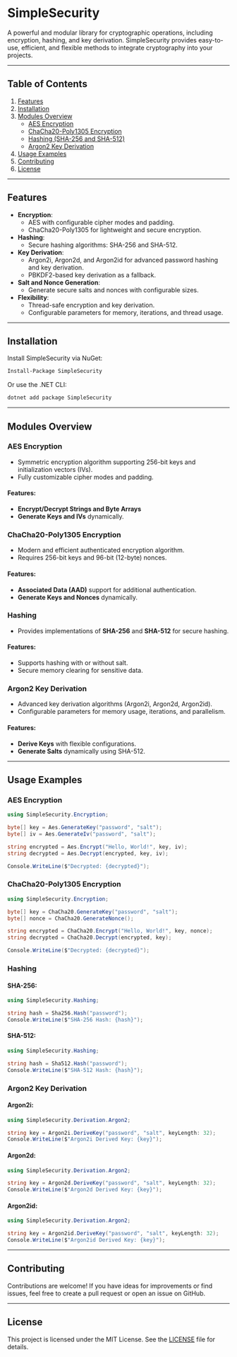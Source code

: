 # SimpleSecurity

A powerful and modular library for cryptographic operations, including encryption, hashing, and key derivation. SimpleSecurity provides easy-to-use, efficient, and flexible methods to integrate cryptography into your projects.

---

## **Table of Contents**
1. [Features](#features)
2. [Installation](#installation)
3. [Modules Overview](#modules-overview)
   - [AES Encryption](#aes-encryption)
   - [ChaCha20-Poly1305 Encryption](#chacha20-poly1305-encryption)
   - [Hashing (SHA-256 and SHA-512)](#hashing)
   - [Argon2 Key Derivation](#argon2-key-derivation)
4. [Usage Examples](#usage-examples)
5. [Contributing](#contributing)
6. [License](#license)

---

## **Features**

- **Encryption**:
  - AES with configurable cipher modes and padding.
  - ChaCha20-Poly1305 for lightweight and secure encryption.
- **Hashing**:
  - Secure hashing algorithms: SHA-256 and SHA-512.
- **Key Derivation**:
  - Argon2i, Argon2d, and Argon2id for advanced password hashing and key derivation.
  - PBKDF2-based key derivation as a fallback.
- **Salt and Nonce Generation**:
  - Generate secure salts and nonces with configurable sizes.
- **Flexibility**:
  - Thread-safe encryption and key derivation.
  - Configurable parameters for memory, iterations, and thread usage.

---

## **Installation**

Install SimpleSecurity via NuGet:
```bash
Install-Package SimpleSecurity
```

Or use the .NET CLI:
```bash
dotnet add package SimpleSecurity
```

---

## **Modules Overview**

### **AES Encryption**
- Symmetric encryption algorithm supporting 256-bit keys and initialization vectors (IVs).
- Fully customizable cipher modes and padding.

#### Features:
- **Encrypt/Decrypt Strings and Byte Arrays**
- **Generate Keys and IVs** dynamically.

### **ChaCha20-Poly1305 Encryption**
- Modern and efficient authenticated encryption algorithm.
- Requires 256-bit keys and 96-bit (12-byte) nonces.

#### Features:
- **Associated Data (AAD)** support for additional authentication.
- **Generate Keys and Nonces** dynamically.

### **Hashing**
- Provides implementations of **SHA-256** and **SHA-512** for secure hashing.

#### Features:
- Supports hashing with or without salt.
- Secure memory clearing for sensitive data.

### **Argon2 Key Derivation**
- Advanced key derivation algorithms (Argon2i, Argon2d, Argon2id).
- Configurable parameters for memory usage, iterations, and parallelism.

#### Features:
- **Derive Keys** with flexible configurations.
- **Generate Salts** dynamically using SHA-512.

---

## **Usage Examples**

### **AES Encryption**
```csharp
using SimpleSecurity.Encryption;

byte[] key = Aes.GenerateKey("password", "salt");
byte[] iv = Aes.GenerateIv("password", "salt");

string encrypted = Aes.Encrypt("Hello, World!", key, iv);
string decrypted = Aes.Decrypt(encrypted, key, iv);

Console.WriteLine($"Decrypted: {decrypted}");
```

### **ChaCha20-Poly1305 Encryption**
```csharp
using SimpleSecurity.Encryption;

byte[] key = ChaCha20.GenerateKey("password", "salt");
byte[] nonce = ChaCha20.GenerateNonce();

string encrypted = ChaCha20.Encrypt("Hello, World!", key, nonce);
string decrypted = ChaCha20.Decrypt(encrypted, key);

Console.WriteLine($"Decrypted: {decrypted}");
```

### **Hashing**
#### SHA-256:
```csharp
using SimpleSecurity.Hashing;

string hash = Sha256.Hash("password");
Console.WriteLine($"SHA-256 Hash: {hash}");
```

#### SHA-512:
```csharp
using SimpleSecurity.Hashing;

string hash = Sha512.Hash("password");
Console.WriteLine($"SHA-512 Hash: {hash}");
```

### **Argon2 Key Derivation**
#### Argon2i:
```csharp
using SimpleSecurity.Derivation.Argon2;

string key = Argon2i.DeriveKey("password", "salt", keyLength: 32);
Console.WriteLine($"Argon2i Derived Key: {key}");
```

#### Argon2d:
```csharp
using SimpleSecurity.Derivation.Argon2;

string key = Argon2d.DeriveKey("password", "salt", keyLength: 32);
Console.WriteLine($"Argon2d Derived Key: {key}");
```

#### Argon2id:
```csharp
using SimpleSecurity.Derivation.Argon2;

string key = Argon2id.DeriveKey("password", "salt", keyLength: 32);
Console.WriteLine($"Argon2id Derived Key: {key}");
```

---

## **Contributing**

Contributions are welcome! If you have ideas for improvements or find issues, feel free to create a pull request or open an issue on GitHub.

---

## **License**

This project is licensed under the MIT License. See the [LICENSE](LICENSE) file for details.
